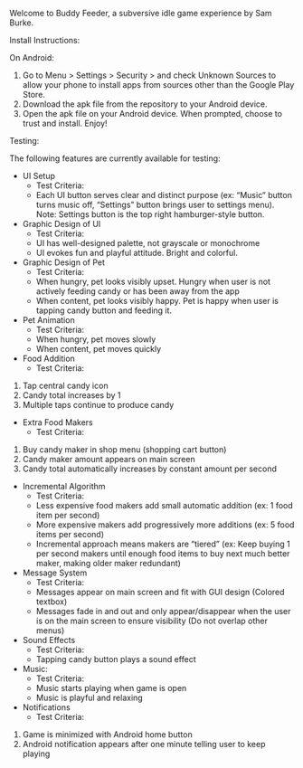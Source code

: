 Welcome to Buddy Feeder, a subversive idle game experience by Sam Burke.




Install Instructions:


On Android: 
1. Go to Menu > Settings > Security > and check Unknown Sources to allow your phone to install apps from sources other than the Google Play Store.
2. Download the apk file from the repository to your Android device.
3. Open the apk file on your Android device. When prompted, choose to trust and install. Enjoy!

Testing:


The following features are currently available for testing:


* UI Setup
   * Test Criteria:
   * Each UI button serves clear and distinct purpose (ex: “Music” button turns music off, “Settings” button brings user to settings menu). Note: Settings button is the top right hamburger-style button.
* Graphic Design of UI
   * Test Criteria:
   * UI has well-designed palette, not grayscale or monochrome
   * UI evokes fun and playful attitude. Bright and colorful.
* Graphic Design of Pet
   * Test Criteria:
   * When hungry, pet looks visibly upset. Hungry when user is not actively feeding candy or has been away from the app
   * When content, pet looks visibly happy. Pet is happy when user is tapping candy button and feeding it.
* Pet Animation
   * Test Criteria:
   * When hungry, pet moves slowly
   * When content, pet moves quickly
* Food Addition
   * Test Criteria:
1. Tap central candy icon
2. Candy total increases by 1
3. Multiple taps continue to produce candy
* Extra Food Makers
   * Test Criteria:
1. Buy candy maker in shop menu (shopping cart button)
2. Candy maker amount appears on main screen
3. Candy total automatically increases by constant amount per second
* Incremental Algorithm
   * Test Criteria:
   * Less expensive food makers add small automatic addition (ex: 1 food item per second)
   * More expensive makers add progressively more additions (ex: 5 food items per second)
   * Incremental approach means makers are “tiered” (ex: Keep buying 1 per second makers until enough food items to buy next much better maker, making older maker redundant)
* Message System
   * Test Criteria:
   * Messages appear on main screen and fit with GUI design (Colored textbox)
   * Messages fade in and out and only appear/disappear when the user is on the main screen to ensure visibility (Do not overlap other menus)
* Sound Effects
   * Test Criteria:
   * Tapping candy button plays a sound effect
* Music:
   * Test Criteria:
   * Music starts playing when game is open
   * Music is playful and relaxing
* Notifications
   * Test Criteria:
1. Game is minimized with Android home button
2. Android notification appears after one minute telling user to keep playing
